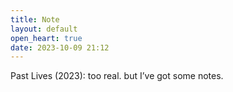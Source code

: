 ```yaml
---
title: Note
layout: default
open_heart: true
date: 2023-10-09 21:12
---
```


Past Lives (2023): too real. but I’ve got some notes. 
